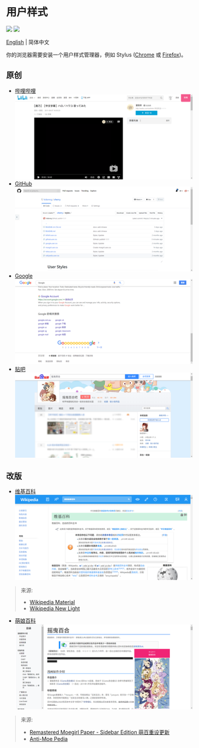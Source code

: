 # 用户样式

![](https://img.shields.io/badge/%E5%8E%9F%E5%88%9B-4-blue.svg?style=for-the-badge)
![](https://img.shields.io/badge/%E6%94%B9%E7%89%88-2-orange.svg?style=for-the-badge)

[English](README.md) | 简体中文

你的浏览器需要安装一个用户样式管理器，例如 Stylus ([Chrome](https://chrome.google.com/webstore/detail/stylus/clngdbkpkpeebahjckkjfobafhncgmne) 或 [Firefox](https://addons.mozilla.org/firefox/addon/styl-us/))。

## 原创

- [哔哩哔哩](https://github.com/kidonng/cherry/raw/master/styles/bilibili.user.css)
  ![](screenshots/bilibili.png)
- [GitHub](https://github.com/kidonng/cherry/raw/master/styles/github.user.css)
  ![](screenshots/github.png)
- [Google](https://github.com/kidonng/cherry/raw/master/styles/google.user.css)
  ![](screenshots/google.png)
- [贴吧](https://github.com/kidonng/cherry/raw/master/styles/tieba.user.css)
  ![](screenshots/tieba.png)

## 改版

- [维基百科](https://github.com/kidonng/cherry/raw/master/styles/wikipedia.user.css)
  ![](screenshots/wikipedia.png)

> 来源:
> - [Wikipedia Material](https://userstyles.org/styles/140009/wikipedia-material)
> - [Wikipedia New Light](https://userstyles.org/styles/139227/wikipedia-new-light)

- [萌娘百科](https://github.com/kidonng/cherry/raw/master/styles/moegirl.user.css)
  ![](screenshots/moegirlpedia.png)

> 来源:
> - [Remastered Moegirl Paper - Sidebar Edition 萌百重设更新](https://userstyles.org/styles/163374/remastered-moegirl-paper-sidebar-edition)
> - [Anti-Moe Pedia](https://userstyles.org/styles/145419/anti-moe-pedia)
